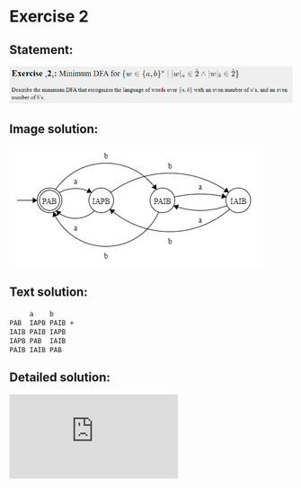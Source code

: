 # Exercise 2

## Statement:
![Statement](https://github.com/AdriCri22/Teoria-Computacion-TC-FIB/blob/main/DFA/02/Statement_2.png)

## Image solution:
![Solution](https://github.com/AdriCri22/Teoria-Computacion-TC-FIB/blob/main/DFA/02/Image_sol_2.png)

## Text solution:
         a    b   
    PAB  IAPB PAIB +
    IAIB PAIB IAPB
    IAPB PAB  IAIB
    PAIB IAIB PAB 

## Detailed solution:
![Detailed solution](https://github.com/AdriCri22/Teoria-Computacion-TC-FIB/blob/main/DFA/02/DFA%2002.pdf)
